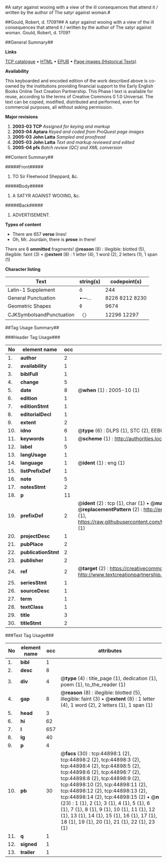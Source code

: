 #A satyr against wooing with a view of the ill consequences that attend it / written by the author of The satyr against woman.#

##Gould, Robert, d. 1709?##
A satyr against wooing with a view of the ill consequences that attend it / written by the author of The satyr against woman.
Gould, Robert, d. 1709?

##General Summary##

**Links**

[TCP catalogue](http://www.ota.ox.ac.uk/tcp/)  • 
[HTML](http://tei.it.ox.ac.uk/tcp/Texts-HTML/free/A41/A41701.html)  • 
[EPUB](http://tei.it.ox.ac.uk/tcp/Texts-EPUB/free/A41/A41701.epub) • 
[Page images (Historical Texts)](https://data.historicaltexts.jisc.ac.uk/view?pubId=eebo-10334249e&pageId=eebo-10334249e-44898-1)

**Availability**

This keyboarded and encoded edition of the
	       work described above is co-owned by the institutions
	       providing financial support to the Early English Books
	       Online Text Creation Partnership. This Phase I text is
	       available for reuse, according to the terms of Creative
	       Commons 0 1.0 Universal. The text can be copied,
	       modified, distributed and performed, even for
	       commercial purposes, all without asking permission.

**Major revisions**

1. __2003-03__ __TCP__ *Assigned for keying and markup*
1. __2003-04__ __Aptara__ *Keyed and coded from ProQuest page images*
1. __2005-03__ __John Latta__ *Sampled and proofread*
1. __2005-03__ __John Latta__ *Text and markup reviewed and edited*
1. __2005-04__ __pfs__ *Batch review (QC) and XML conversion*

##Content Summary##

#####Front#####

1. TO
Sir Fleetwood Sheppard, &c.

#####Body#####

1. A
SATYR
AGAINST
WOOING, &c.

#####Back#####

1. ADVERTISEMENT.

**Types of content**

  * There are 657 **verse** lines!
  * Oh, Mr. Jourdain, there is **prose** in there!

There are 8 **ommitted** fragments! 
 @__reason__ (8) : illegible: blotted (5), illegible: faint (3)  •  @__extent__ (8) : 1 letter (4), 1 word (2), 2 letters (1), 1 span (1)

**Character listing**


|Text|string(s)|codepoint(s)|
|---|---|---|
|Latin-1 Supplement|ô|244|
|General Punctuation|•—…|8226 8212 8230|
|Geometric Shapes|◊|9674|
|CJKSymbolsandPunctuation|〈〉|12296 12297|

##Tag Usage Summary##

###Header Tag Usage###

|No|element name|occ|attributes|
|---|---|---|---|
|1.|__author__|2||
|2.|__availability__|1||
|3.|__biblFull__|1||
|4.|__change__|5||
|5.|__date__|8| @__when__ (1) : 2005-10 (1)|
|6.|__edition__|1||
|7.|__editionStmt__|1||
|8.|__editorialDecl__|1||
|9.|__extent__|2||
|10.|__idno__|6| @__type__ (6) : DLPS (1), STC (2), EEBO-CITATION (1), OCLC (1), VID (1)|
|11.|__keywords__|1| @__scheme__ (1) : http://authorities.loc.gov/ (1)|
|12.|__label__|5||
|13.|__langUsage__|1||
|14.|__language__|1| @__ident__ (1) : eng (1)|
|15.|__listPrefixDef__|1||
|16.|__note__|5||
|17.|__notesStmt__|2||
|18.|__p__|11||
|19.|__prefixDef__|2| @__ident__ (2) : tcp (1), char (1)  •  @__matchPattern__ (2) : ([0-9\-]+):([0-9IVX]+) (1), (.+) (1)  •  @__replacementPattern__ (2) : http://eebo.chadwyck.com/downloadtiff?vid=$1&page=$2 (1), https://raw.githubusercontent.com/textcreationpartnership/Texts/master/tcpchars.xml#$1 (1)|
|20.|__projectDesc__|1||
|21.|__pubPlace__|2||
|22.|__publicationStmt__|2||
|23.|__publisher__|2||
|24.|__ref__|2| @__target__ (2) : https://creativecommons.org/publicdomain/zero/1.0/ (1), http://www.textcreationpartnership.org/docs/. (1)|
|25.|__seriesStmt__|1||
|26.|__sourceDesc__|1||
|27.|__term__|1||
|28.|__textClass__|1||
|29.|__title__|3||
|30.|__titleStmt__|2||


###Text Tag Usage###

|No|element name|occ|attributes|
|---|---|---|---|
|1.|__bibl__|1||
|2.|__desc__|8||
|3.|__div__|4| @__type__ (4) : title_page (1), dedication (1), poem (1), to_the_reader (1)|
|4.|__gap__|8| @__reason__ (8) : illegible: blotted (5), illegible: faint (3)  •  @__extent__ (8) : 1 letter (4), 1 word (2), 2 letters (1), 1 span (1)|
|5.|__head__|3||
|6.|__hi__|62||
|7.|__l__|657||
|8.|__lg__|40||
|9.|__p__|4||
|10.|__pb__|30| @__facs__ (30) : tcp:44898:1 (2), tcp:44898:2 (2), tcp:44898:3 (2), tcp:44898:4 (2), tcp:44898:5 (2), tcp:44898:6 (2), tcp:44898:7 (2), tcp:44898:8 (2), tcp:44898:9 (2), tcp:44898:10 (2), tcp:44898:11 (2), tcp:44898:12 (2), tcp:44898:13 (2), tcp:44898:14 (2), tcp:44898:15 (2)  •  @__n__ (23) : 1 (1), 2 (1), 3 (1), 4 (1), 5 (1), 6 (1), 7 (1), 8 (1), 9 (1), 10 (1), 11 (1), 12 (1), 13 (1), 14 (1), 15 (1), 16 (1), 17 (1), 18 (1), 19 (1), 20 (1), 21 (1), 22 (1), 23 (1)|
|11.|__q__|1||
|12.|__signed__|1||
|13.|__trailer__|1||
